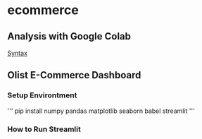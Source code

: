# ecommerce
## Analysis with Google Colab
[Syntax](https://github.com/salmajeir/ecommerce/blob/main/Proyek_Analisis_Data.ipynb)

## Olist E-Commerce Dashboard
### Setup Environtment
'''
pip install numpy pandas matplotlib seaborn babel streamlit
'''

### How to Run Streamlit

